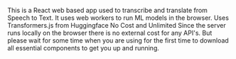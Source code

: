 This is a React web based app used to transcribe and translate from Speech to Text. It uses web workers to run ML models in the browser. Uses Transformers.js from Huggingface
No Cost and Unlimited
Since the server runs locally on the browser there is no external cost for any API's. But please wait for some time when you are using for the first time to download all essential components to get you up and running.
